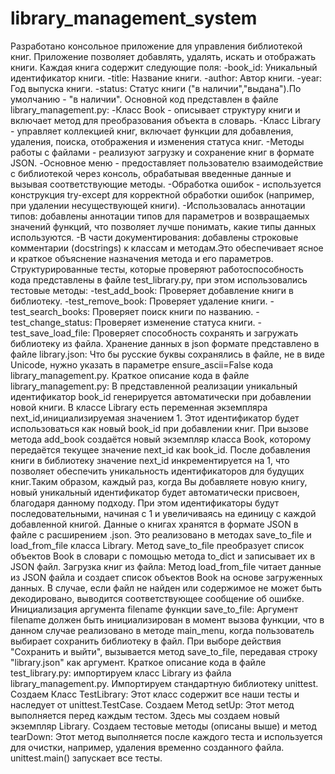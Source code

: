 # library_management_system
Разработано консольное приложение для управления библиотекой книг. Приложение позволяет добавлять, удалять, искать и отображать книги. 
Каждая книга содержит следующие поля: 
-book_id: Уникальный идентификатор книги. 
-title: Название книги. 
-author: Автор книги. 
-year: Год выпуска книги. 
-status: Статус книги ("в наличии","выдана").По умолчанию - "в наличии".
Основной код представлен в файле library_management.py: 
-Класс Book - описывает структуру книги и включает метод для преобразования объекта в словарь. 
-Класс Library - управляет коллекцией книг, включает функции для добавления, удаления, поиска, отображения и изменения статуса книг. 
-Методы работы с файлами - реализуют загрузку и сохранение книг в формате JSON. 
-Основное меню - предоставляет пользователю взаимодействие с библиотекой через консоль, обрабатывая введенные данные и вызывая соответствующие методы. 
-Обработка ошибок - используется конструкция try-except для корректной обработки ошибок (например, при удалении несуществующей книги). 
-Использовалась аннотации типов: добавлены аннотации типов для параметров и возвращаемых значений функций, что позволяет лучше понимать, какие типы данных используются. 
-В части документирования: добавлены строковые комментарии (docstrings) к классам и методам.Это обеспечивает ясное и краткое объяснение назначения метода и его параметров.
Структурированные тесты, которые проверяют работоспособность кода представлены в файле test_library.py, при этом использовались тестовые методы: 
-test_add_book: Проверяет добавление книги в библиотеку. 
-test_remove_book: Проверяет удаление книги. 
-test_search_books: Проверяет поиск книги по названию. 
-test_change_status: Проверяет изменение статуса книги. 
-test_save_load_file: Проверяет способность сохранять и загружать библиотеку из файла. 
Хранение данных в json формате представлено в файле library.json: 
Что бы русские буквы сохранялись в файле, не в виде Unicode, нужно указать в параметре ensure_ascii=False кода library_management.py.
Краткое описание кода в файле library_management.py: 
В представленной реализации уникальный идентификатор book_id генерируется автоматически при добавлении новой книги. В классе Library есть переменная экземпляра next_id,инициализируемая значением 1. Этот идентификатор будет использоваться как новый book_id при добавлении книг. При вызове метода add_book создаётся новый экземпляр класса Book, которому передаётся текущее значение next_id как book_id. После добавления книги в библиотеку значение next_id инкрементируется на 1, что позволяет обеспечить уникальность идентификаторов для будущих книг.Таким образом, каждый раз, когда Вы добавляете новую книгу, новый уникальный идентификатор будет автоматически присвоен, благодаря данному подходу. При этом идентификаторы будут последовательными, начиная с 1 и увеличиваясь на единицу с каждой добавленной книгой. Данные о книгах хранятся в формате JSON в файле с расширением .json. Это реализовано в методах save_to_file и load_from_file класса Library. Метод save_to_file преобразует список объектов Book в словари с помощью метода to_dict и записывает их в JSON файл. Загрузка книг из файла: Метод load_from_file читает данные из JSON файла и создает список объектов Book на основе загруженных данных. В случае, если файл не найден или содержимое не может быть декодировано, выводится соответствующее сообщение об ошибке. Инициализация аргумента filename функции save_to_file: Аргумент filename должен быть инициализирован в момент вызова функции, что в данном случае реализовано в методе main_menu, когда пользователь выбирает сохранить библиотеку в файл. При выборе действия "Сохранить и выйти", вызывается метод save_to_file, передавая строку "library.json" как аргумент.
Краткое описание кода в файле test_library.py: 
импортируем класс Library из файла library_management.py. Импортируем стандартную библиотеку unittest. Создаем Класс TestLibrary: Этот класс содержит все наши тесты и наследует от unittest.TestCase. Создаем Метод setUp: Этот метод выполняется перед каждым тестом. Здесь мы создаем новый экземпляр Library. Создаем тестовые методы (описаны выше) и метод tearDown: Этот метод выполняется после каждого теста и используется для очистки, например, удаления временно созданного файла. unittest.main() запускает все тесты.

